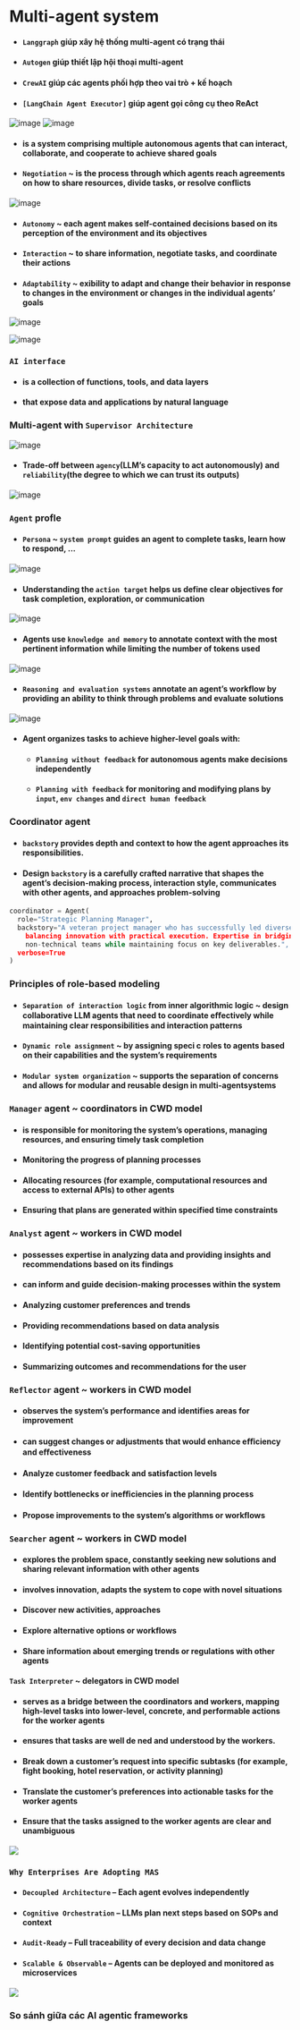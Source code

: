# Multi-agent system
- #### `Langgraph` giúp xây hệ thống multi-agent có trạng thái
- #### `Autogen` giúp thiết lập hội thoại multi-agent
- #### `CrewAI` giúp các agents phối hợp theo vai trò + kế hoạch
- #### `[LangChain Agent Executor]` giúp agent gọi công cụ theo ReAct

![image](https://github.com/user-attachments/assets/6b46e565-4f19-491f-a558-7414d7d3587c)
![image](https://github.com/user-attachments/assets/5334855d-e64f-409a-84e3-6c999eece565)

- #### is a system comprising multiple autonomous agents that can interact, collaborate, and cooperate to achieve shared goals
- #### `Negotiation` ~ is the process through which agents reach agreements on how to share resources, divide tasks, or resolve conflicts
![image](https://github.com/user-attachments/assets/e38ed039-fac9-4d2c-8ccb-33b0e129e769)

- #### `Autonomy` ~ each agent makes self-contained decisions based on its perception of the environment and its objectives
- #### `Interaction` ~ to share information, negotiate tasks, and coordinate their actions
- #### `Adaptability` ~ exibility to adapt and change their behavior in response to changes in the environment or changes in the individual agents’ goals

![image](https://github.com/user-attachments/assets/878496c8-b4d1-4f67-8164-aa6b72232364)

![image](https://github.com/user-attachments/assets/22ce686d-5d5b-4a21-8d5f-16b76932f9ec)

### `AI interface`
- #### is a collection of functions, tools, and data layers
- #### that expose data and applications by natural language

### Multi-agent with `Supervisor Architecture`
![image](https://github.com/user-attachments/assets/5f329178-d018-4a4d-99b0-89607b3541d5)
- #### Trade-off between `agency`(LLM’s capacity to act autonomously) and `reliability`(the degree to which we can trust its outputs)

![image](https://github.com/user-attachments/assets/4efe1670-afab-4a11-b43c-c09afbd72728)
### `Agent` profle
- #### `Persona` ~ `system prompt` guides an agent to complete tasks, learn how to respond, ...
![image](https://github.com/user-attachments/assets/0f21b869-779f-4c90-8874-567ab4fb5deb)
- #### Understanding the `action target` helps us define clear objectives for task completion, exploration, or communication
![image](https://github.com/user-attachments/assets/32a2af1b-c6cd-4fab-9702-2d5f6ba80111)
- #### Agents use `knowledge and memory` to annotate context with the most pertinent information while limiting the number of tokens used
![image](https://github.com/user-attachments/assets/f3ea22ef-ff2b-40c7-b06e-ae34659bea21)
- #### `Reasoning and evaluation systems` annotate an agent’s workflow by providing an ability to think through problems and evaluate solutions
![image](https://github.com/user-attachments/assets/8b73d735-f96a-475a-a2d0-4319d171d00b)
- #### Agent organizes tasks to achieve higher-level goals with:
  - #### `Planning without feedback` for autonomous agents make decisions independently
  - #### `Planning with feedback` for monitoring and modifying plans by `input`, `env changes` and `direct human feedback`

### Coordinator agent
- #### `backstory` provides depth and context to how the agent approaches its responsibilities.
- #### Design `backstory` is a carefully crafted narrative that shapes the agent’s decision-making process, interaction style, communicates with other agents, and approaches problem-solving
```python
coordinator = Agent(
  role="Strategic Planning Manager",
  backstory="A veteran project manager who has successfully led diverse teams in Silicon Valley startups, known for
    balancing innovation with practical execution. Expertise in bridging communication gaps between technical and
    non-technical teams while maintaining focus on key deliverables.",
  verbose=True
)
```

### Principles of role-based modeling
- #### `Separation of interaction logic` from inner algorithmic logic ~ design collaborative LLM agents that need to coordinate eﬀectively while maintaining clear responsibilities and interaction patterns
- #### `Dynamic role assignment` ~ by assigning speci c roles to agents based on their capabilities and the system’s requirements
- #### `Modular system organization` ~ supports the separation of concerns and allows for modular and reusable design in multi-agentsystems

### `Manager` agent ~ coordinators in CWD model
- #### is responsible for monitoring the system’s operations, managing resources, and ensuring timely task completion
- #### Monitoring the progress of planning processes
- #### Allocating resources (for example, computational resources and access to external APIs) to other agents
- #### Ensuring that plans are generated within specified time constraints

### `Analyst` agent ~ workers in CWD model
- #### possesses expertise in analyzing data and providing insights and recommendations based on its findings
- #### can inform and guide decision-making processes within the system
- #### Analyzing customer preferences and trends
- #### Providing recommendations based on data analysis
- #### Identifying potential cost-saving opportunities
- #### Summarizing outcomes and recommendations for the user

### `Reflector` agent ~ workers in CWD model
- #### observes the system’s performance and identifies areas for improvement
- #### can suggest changes or adjustments that would enhance eﬃciency and eﬀectiveness
- #### Analyze customer feedback and satisfaction levels
- #### Identify bottlenecks or ineﬃciencies in the planning process
- #### Propose improvements to the system’s algorithms or workflows

### `Searcher` agent ~ workers in CWD model
- #### explores the problem space, constantly seeking new solutions and sharing relevant information with other agents
- #### involves innovation, adapts the system to cope with novel situations
- #### Discover new activities, approaches
- #### Explore alternative options or workflows
- #### Share information about emerging trends or regulations with other agents

#### `Task Interpreter` ~ delegators in CWD model
- #### serves as a bridge between the coordinators and workers, mapping high-level tasks into lower-level, concrete, and performable actions for the worker agents
- #### ensures that tasks are well de ned and understood by the workers.
- #### Break down a customer’s request into specific subtasks (for example, fight booking, hotel reservation, or activity planning)
- #### Translate the customer’s preferences into actionable tasks for the worker agents
- #### Ensure that the tasks assigned to the worker agents are clear and unambiguous

![](./media/mas-driven-architecture.jpeg)
### `Why Enterprises Are Adopting MAS`
- #### `Decoupled Architecture` – Each agent evolves independently
- #### `Cognitive Orchestration` – LLMs plan next steps based on SOPs and context
- #### `Audit-Ready` – Full traceability of every decision and data change
- #### `Scalable & Observable` – Agents can be deployed and monitored as microservices

![](./media/comparing-agentic-frameworks.gif)
### So sánh giữa các AI agentic frameworks